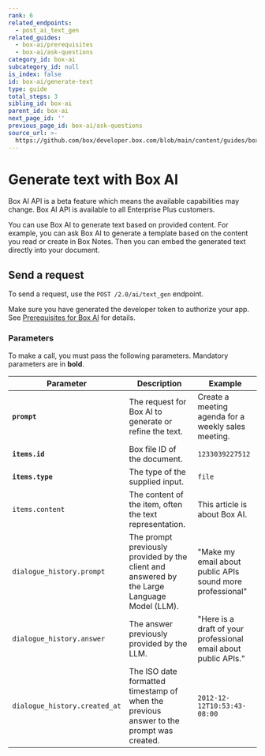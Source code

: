 ```yaml
---
rank: 6
related_endpoints:
  - post_ai_text_gen
related_guides:
  - box-ai/prerequisites
  - box-ai/ask-questions
category_id: box-ai
subcategory_id: null
is_index: false
id: box-ai/generate-text
type: guide
total_steps: 3
sibling_id: box-ai
parent_id: box-ai
next_page_id: ''
previous_page_id: box-ai/ask-questions
source_url: >-
  https://github.com/box/developer.box.com/blob/main/content/guides/box-ai/generate-text.md
---
```

# Generate text with Box AI

<Message type="notice">

Box AI API is a beta feature which means the
available capabilities may change.
Box AI API is available to all Enterprise Plus customers.

</Message>

You can use Box AI to generate text
based on provided content.
For example, you can ask Box AI to
generate a template based
on the content you read or create in Box Notes.
Then you can embed the generated text
directly into your document.

## Send a request

To send a request, use the
`POST /2.0/ai/text_gen` endpoint.

<Samples id='post_ai_text_gen' >

</Samples>

Make sure you have generated the developer token
to authorize your app. See [Prerequisites for Box AI][prereq]
for details.

### Parameters

To make a call, you must pass the following parameters. Mandatory parameters are in **bold**.

| Parameter| Description| Example|
|--------|--------|-------|
|**`prompt`**| The request for Box AI to generate or refine the text.|Create a meeting agenda for a weekly sales meeting.|
|**`items.id`**|Box file ID of the document. |`1233039227512`|
|**`items.type`**|The type of the supplied input. | `file`|
| `items.content` | The content of the item, often the text representation.  |     This article is about Box AI.    |
| `dialogue_history.prompt` | The prompt previously provided by the client and answered by the Large Language Model (LLM).  | "Make my email about public APIs sound more professional" |
| `dialogue_history.answer` | The answer previously provided by the LLM. |   "Here is a draft of your professional email about public APIs." |
| `dialogue_history.created_at` | The ISO date formatted timestamp of when the previous answer to the prompt was created.   | `2012-12-12T10:53:43-08:00` |

[prereq]: g://box-ai/prerequisites